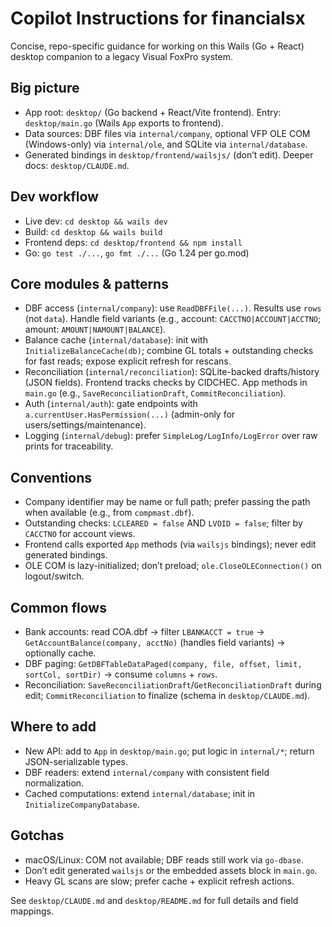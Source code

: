 # Copilot Instructions for financialsx

Concise, repo-specific guidance for working on this Wails (Go + React) desktop companion to a legacy Visual FoxPro system.

## Big picture
- App root: `desktop/` (Go backend + React/Vite frontend). Entry: `desktop/main.go` (Wails `App` exports to frontend).
- Data sources: DBF files via `internal/company`, optional VFP OLE COM (Windows-only) via `internal/ole`, and SQLite via `internal/database`.
- Generated bindings in `desktop/frontend/wailsjs/` (don’t edit). Deeper docs: `desktop/CLAUDE.md`.

## Dev workflow
- Live dev: `cd desktop && wails dev`
- Build: `cd desktop && wails build`
- Frontend deps: `cd desktop/frontend && npm install`
- Go: `go test ./...`, `go fmt ./...` (Go 1.24 per go.mod)

## Core modules & patterns
- DBF access (`internal/company`): use `ReadDBFFile(...)`. Results use `rows` (not `data`). Handle field variants (e.g., account: `CACCTNO|ACCOUNT|ACCTNO`; amount: `AMOUNT|NAMOUNT|BALANCE`).
- Balance cache (`internal/database`): init with `InitializeBalanceCache(db)`; combine GL totals + outstanding checks for fast reads; expose explicit refresh for rescans.
- Reconciliation (`internal/reconciliation`): SQLite-backed drafts/history (JSON fields). Frontend tracks checks by CIDCHEC. App methods in `main.go` (e.g., `SaveReconciliationDraft`, `CommitReconciliation`).
- Auth (`internal/auth`): gate endpoints with `a.currentUser.HasPermission(...)` (admin-only for users/settings/maintenance).
- Logging (`internal/debug`): prefer `SimpleLog/LogInfo/LogError` over raw prints for traceability.

## Conventions
- Company identifier may be name or full path; prefer passing the path when available (e.g., from `compmast.dbf`).
- Outstanding checks: `LCLEARED = false` AND `LVOID = false`; filter by `CACCTNO` for account views.
- Frontend calls exported `App` methods (via `wailsjs` bindings); never edit generated bindings.
- OLE COM is lazy-initialized; don’t preload; `ole.CloseOLEConnection()` on logout/switch.

## Common flows
- Bank accounts: read COA.dbf → filter `LBANKACCT = true` → `GetAccountBalance(company, acctNo)` (handles field variants) → optionally cache.
- DBF paging: `GetDBFTableDataPaged(company, file, offset, limit, sortCol, sortDir)` → consume `columns` + `rows`.
- Reconciliation: `SaveReconciliationDraft`/`GetReconciliationDraft` during edit; `CommitReconciliation` to finalize (schema in `desktop/CLAUDE.md`).

## Where to add
- New API: add to `App` in `desktop/main.go`; put logic in `internal/*`; return JSON-serializable types.
- DBF readers: extend `internal/company` with consistent field normalization.
- Cached computations: extend `internal/database`; init in `InitializeCompanyDatabase`.

## Gotchas
- macOS/Linux: COM not available; DBF reads still work via `go-dbase`.
- Don’t edit generated `wailsjs` or the embedded assets block in `main.go`.
- Heavy GL scans are slow; prefer cache + explicit refresh actions.

See `desktop/CLAUDE.md` and `desktop/README.md` for full details and field mappings.
